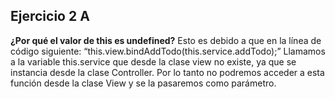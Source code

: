 ## Ejercicio 2 A

**¿Por qué el valor de this es undefined?**
Esto es debido a que en la línea de código siguiente:
“this.view.bindAddTodo(this.service.addTodo);”
Llamamos a la variable this.service que desde la clase view no existe, ya que se instancia desde la clase Controller. Por lo tanto no podremos acceder a esta función desde la clase View y se la pasaremos como parámetro.